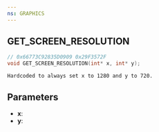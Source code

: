 ```yaml
---
ns: GRAPHICS
---
```

## GET_SCREEN_RESOLUTION

```c
// 0x66773C92835D0909 0x29F3572F
void GET_SCREEN_RESOLUTION(int* x, int* y);
```

```
Hardcoded to always set x to 1280 and y to 720.
```

## Parameters
* **x**:
* **y**:
